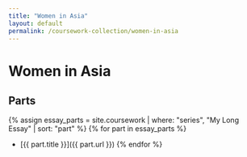 ```yaml
---
title: "Women in Asia"
layout: default
permalink: /coursework-collection/women-in-asia
---
```

# Women in Asia

## Parts
{% assign essay_parts = site.coursework | where: "series", "My Long Essay" | sort: "part" %}
{% for part in essay_parts %}
- [{{ part.title }}]({{ part.url }})
{% endfor %}
